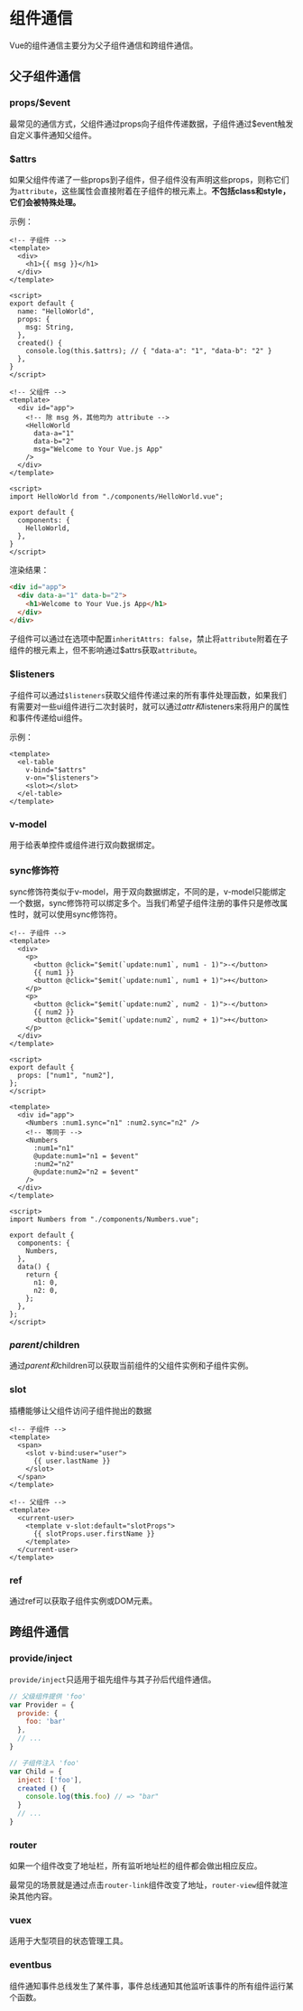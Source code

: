 # 组件通信

Vue的组件通信主要分为父子组件通信和跨组件通信。

## 父子组件通信

### props/$event

最常见的通信方式，父组件通过props向子组件传递数据，子组件通过$event触发自定义事件通知父组件。

### $attrs

如果父组件传递了一些props到子组件，但子组件没有声明这些props，则称它们为`attribute`，这些属性会直接附着在子组件的根元素上。**不包括class和style，它们会被特殊处理。**

示例：

```vue
<!-- 子组件 -->
<template>
  <div>
    <h1>{{ msg }}</h1>
  </div>
</template>

<script>
export default {
  name: "HelloWorld",
  props: {
    msg: String,
  },
  created() {
    console.log(this.$attrs); // { "data-a": "1", "data-b": "2" }
  },
}
</script>
```



```vue
<!-- 父组件 -->
<template>
  <div id="app">
    <!-- 除 msg 外，其他均为 attribute -->
    <HelloWorld
      data-a="1"
      data-b="2"
      msg="Welcome to Your Vue.js App"
    />
  </div>
</template>

<script>
import HelloWorld from "./components/HelloWorld.vue";

export default {
  components: {
    HelloWorld,
  },
}
</script>
```

渲染结果：

```html
<div id="app">
  <div data-a="1" data-b="2">
    <h1>Welcome to Your Vue.js App</h1>
  </div>
</div>
```

子组件可以通过在选项中配置`inheritAttrs: false`，禁止将`attribute`附着在子组件的根元素上，但不影响通过$attrs获取`attribute`。

### $listeners

子组件可以通过`$listeners`获取父组件传递过来的所有事件处理函数，如果我们有需要对一些ui组件进行二次封装时，就可以通过$attr和$listeners来将用户的属性和事件传递给ui组件。

示例：

```vue
<template>
  <el-table
    v-bind="$attrs"
    v-on="$listeners">
    <slot></slot>
  </el-table>
</template>
```

### v-model

用于给表单控件或组件进行双向数据绑定。

### sync修饰符

sync修饰符类似于v-model，用于双向数据绑定，不同的是，v-model只能绑定一个数据，sync修饰符可以绑定多个。当我们希望子组件注册的事件只是修改属性时，就可以使用sync修饰符。

```vue
<!-- 子组件 -->
<template>
  <div>
    <p>
      <button @click="$emit(`update:num1`, num1 - 1)">-</button>
      {{ num1 }}
      <button @click="$emit(`update:num1`, num1 + 1)">+</button>
    </p>
    <p>
      <button @click="$emit(`update:num2`, num2 - 1)">-</button>
      {{ num2 }}
      <button @click="$emit(`update:num2`, num2 + 1)">+</button>
    </p>
  </div>
</template>

<script>
export default {
  props: ["num1", "num2"],
};
</script>
```

```vue
<template>
  <div id="app">
    <Numbers :num1.sync="n1" :num2.sync="n2" />
    <!-- 等同于 -->
    <Numbers
      :num1="n1"
      @update:num1="n1 = $event"
      :num2="n2"
      @update:num2="n2 = $event"
    />
  </div>
</template>

<script>
import Numbers from "./components/Numbers.vue";

export default {
  components: {
    Numbers,
  },
  data() {
    return {
      n1: 0,
      n2: 0,
    };
  },
};
</script>
```

### $parent/$children

通过$parent和$children可以获取当前组件的父组件实例和子组件实例。

### slot

插槽能够让父组件访问子组件抛出的数据

```vue
<!-- 子组件 -->
<template>
  <span>
    <slot v-bind:user="user">
      {{ user.lastName }}
    </slot>
  </span>
</template>
```

```vue
<!-- 父组件 -->
<template>
  <current-user>
    <template v-slot:default="slotProps">
      {{ slotProps.user.firstName }}
    </template>
  </current-user>
</template>
```



### ref

通过ref可以获取子组件实例或DOM元素。



## 跨组件通信

### provide/inject

`provide/inject`只适用于祖先组件与其子孙后代组件通信。

```js
// 父级组件提供 'foo'
var Provider = {
  provide: {
    foo: 'bar'
  },
  // ...
}

// 子组件注入 'foo'
var Child = {
  inject: ['foo'],
  created () {
    console.log(this.foo) // => "bar"
  }
  // ...
}
```



### router

如果一个组件改变了地址栏，所有监听地址栏的组件都会做出相应反应。

最常见的场景就是通过点击`router-link`组件改变了地址，`router-view`组件就渲染其他内容。

### vuex

适用于大型项目的状态管理工具。

### eventbus

组件通知事件总线发生了某件事，事件总线通知其他监听该事件的所有组件运行某个函数。

<Vssue 
    :options="{ labels: [$page.relativePath.split('/')[0]] }" 
    :title="$page.relativePath.split('/')[1]" 
/>



